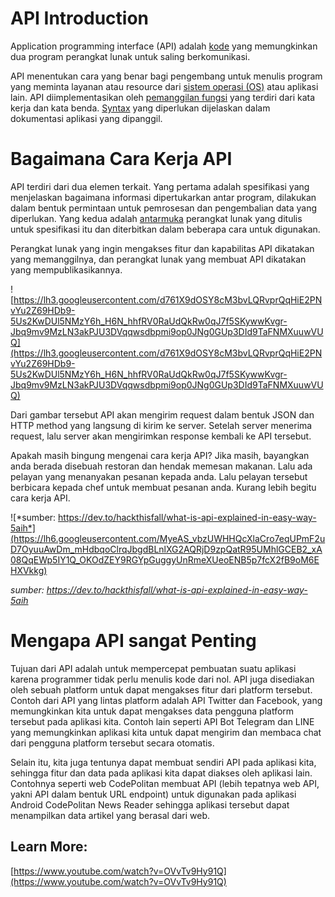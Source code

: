 # API Introduction

Application programming interface (API) adalah [kode](https://www.kamuskomputer.com/definisi/source-code/) yang memungkinkan dua program perangkat lunak untuk saling berkomunikasi.

API menentukan cara yang benar bagi pengembang untuk menulis program yang meminta layanan atau resource dari [sistem operasi (OS)](https://www.kamuskomputer.com/definisi/operating-system/) atau aplikasi lain. API diimplementasikan oleh [pemanggilan fungsi](https://www.kamuskomputer.com/definisi/function/) yang terdiri dari kata kerja dan kata benda. [Syntax](https://www.kamuskomputer.com/definisi/syntax/) yang diperlukan dijelaskan dalam dokumentasi aplikasi yang dipanggil.

# **Bagaimana Cara Kerja API**

API terdiri dari dua elemen terkait. Yang pertama adalah spesifikasi yang menjelaskan bagaimana informasi dipertukarkan antar program, dilakukan dalam bentuk permintaan untuk pemrosesan dan pengembalian data yang diperlukan. Yang kedua adalah [antarmuka](https://www.kamuskomputer.com/definisi/interface/) perangkat lunak yang ditulis untuk spesifikasi itu dan diterbitkan dalam beberapa cara untuk digunakan.

Perangkat lunak yang ingin mengakses fitur dan kapabilitas API dikatakan yang memanggilnya, dan perangkat lunak yang membuat API dikatakan yang mempublikasikannya.

![https://lh3.googleusercontent.com/d761X9dOSY8cM3bvLQRvprQqHiE2PNvYu2Z69HDb9-5Us2KwDUl5NMzY6h_H6N_hhfRV0RaUdQkRw0qJ7f5SKywwKvgr-Jbq9mv9MzLN3akPJU3DVqqwsdbpmi9op0JNg0GUp3DId9TaFNMXuuwVUQ](https://lh3.googleusercontent.com/d761X9dOSY8cM3bvLQRvprQqHiE2PNvYu2Z69HDb9-5Us2KwDUl5NMzY6h_H6N_hhfRV0RaUdQkRw0qJ7f5SKywwKvgr-Jbq9mv9MzLN3akPJU3DVqqwsdbpmi9op0JNg0GUp3DId9TaFNMXuuwVUQ)

Dari gambar tersebut API akan mengirim request dalam bentuk JSON dan HTTP method yang langsung di kirim ke server. Setelah server menerima request, lalu server akan mengirimkan response kembali ke API tersebut.

Apakah masih bingung mengenai cara kerja API? Jika masih, bayangkan anda berada disebuah restoran dan hendak memesan makanan. Lalu ada pelayan yang menanyakan pesanan kepada anda. Lalu pelayan tersebut berbicara kepada chef untuk membuat pesanan anda. Kurang lebih begitu cara kerja API.

![*sumber: https://dev.to/hackthisfall/what-is-api-explained-in-easy-way-5aih*](https://lh6.googleusercontent.com/MyeAS_vbzUWHHQcXlaCro7eqUPmF2uD7OyuuAwDm_mHdbqoClrqJbgdBLnlXG2AQRjD9zpQatR95UMhlGCEB2_xA08QqEWp5IY1Q_OKOdZEY9RGYpGuggyUnRmeXUeoENB5p7fcX2fB9oM6EHXVkkg)

*sumber: https://dev.to/hackthisfall/what-is-api-explained-in-easy-way-5aih*

# **Mengapa API sangat Penting**

Tujuan dari API adalah untuk mempercepat pembuatan suatu aplikasi karena programmer tidak perlu menulis kode dari nol. API juga disediakan oleh sebuah platform untuk dapat mengakses fitur dari platform tersebut. Contoh dari API yang lintas platform adalah API Twitter dan Facebook, yang memungkinkan kita untuk dapat mengakses data pengguna platform tersebut pada aplikasi kita. Contoh lain seperti API Bot Telegram dan LINE yang memungkinkan aplikasi kita untuk dapat mengirim dan membaca chat dari pengguna platform tersebut secara otomatis.

Selain itu, kita juga tentunya dapat membuat sendiri API pada aplikasi kita, sehingga fitur dan data pada aplikasi kita dapat diakses oleh aplikasi lain. Contohnya seperti web CodePolitan membuat API (lebih tepatnya web API, yakni API dalam bentuk URL endpoint) untuk digunakan pada aplikasi Android CodePolitan News Reader sehingga aplikasi tersebut dapat menampilkan data artikel yang berasal dari web.

## Learn More:

[https://www.youtube.com/watch?v=OVvTv9Hy91Q](https://www.youtube.com/watch?v=OVvTv9Hy91Q)